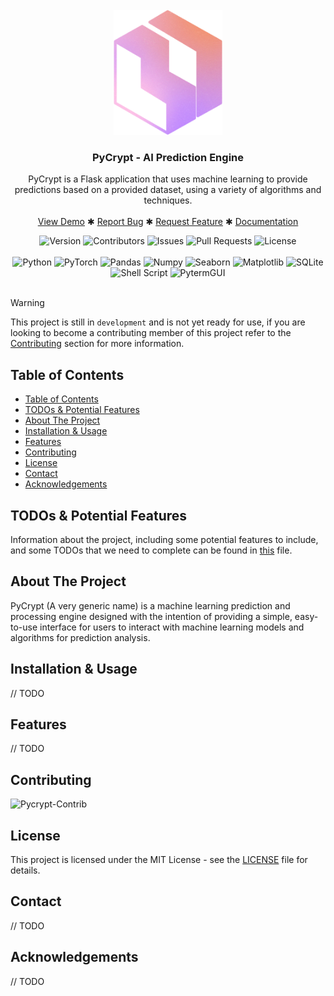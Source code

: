 <br />
<div align="center">
  <a href="/url">
    <img src="./assets/pycrypt-logo.png" alt="Pycrypt Logo" height="200">
  </a>

<h3 align="center">PyCrypt - AI Prediction Engine</h3>

  <p align="center">
    PyCrypt is a Flask application that uses machine learning to provide
    predictions based on a provided dataset, using a variety of algorithms and techniques.
    <br />
    <br />
    <a href="/url">View Demo</a>
    ✱
    <a href="/url">Report Bug</a>
    ✱
    <a href="/url">Request Feature</a>
    ✱
    <a href="/url">Documentation</a>
  </p>
</div>
<div align="center"> 
    <!-- Pycrypt Status Section --->
    <img src="https://img.shields.io/badge/Version-0.0.1-blue" alt="Version">
    <img src="https://img.shields.io/badge/Contributors-1-orange" alt="Contributors">
    <img src="https://img.shields.io/badge/Issues-0%20open%2C%200%20closed-blue" alt="Issues">
    <img src="https://img.shields.io/badge/PRs-0%20open%2C%200%20closed-blue" alt="Pull Requests">
    <img src="https://img.shields.io/badge/License-MIT-green" alt="License">
</div>
<br />
<div align="center">  
    <!-- Badges & Tools Section --->  
    <img src="https://img.shields.io/badge/python-3670A0?style=for-the-badge&logo=python&logoColor=ffffff" alt="Python">
    <img src="https://img.shields.io/badge/PyTorch-%23EE4C2C.svg?style=for-the-badge&logo=PyTorch&logoColor=white" alt="PyTorch">
    <img src="https://img.shields.io/badge/Pandas-150458?style=for-the-badge&logo=pandas&logoColor=ffffff" alt="Pandas">
    <img src="https://img.shields.io/badge/Numpy-013243?style=for-the-badge&logo=numpy&logoColor=ffffff" alt="Numpy">
    <img src="https://img.shields.io/badge/Seaborn-04151F?style=for-the-badge&logo=seaborn&logoColor" alt="Seaborn">
    <img src="https://img.shields.io/badge/Matplotlib-%23ffffff.svg?style=for-the-badge&logo=Matplotlib&logoColor=black" alt="Matplotlib">
    <img src="https://img.shields.io/badge/SQLite-003B57?style=for-the-badge&logo=sqlite&logoColor=ffffff" alt="SQLite">
    <img src="https://img.shields.io/badge/shell_script-%23121011.svg?style=for-the-badge&logo=gnu-bash&logoColor=white" alt="Shell Script">
    <img src="https://img.shields.io/badge/pytermgui-2274A5?style=for-the-badge" alt="PytermGUI">
</div>
<br />

> [!WARNING]
> This project is still in `development` and is not yet ready for use, if you are looking to become a contributing member of this project refer to the [Contributing](#contributing) section for more information.

## Table of Contents

- [Table of Contents](#table-of-contents)
- [TODOs \& Potential Features](#todos--potential-features)
- [About The Project](#about-the-project)
- [Installation \& Usage](#installation--usage)
- [Features](#features)
- [Contributing](#contributing)
- [License](#license)
- [Contact](#contact)
- [Acknowledgements](#acknowledgements)

## TODOs & Potential Features

Information about the project, including some potential features to include, and some TODOs that we need to complete can be found in [this](./TODOs.md) file.

## About The Project

PyCrypt (A very generic name) is a machine learning prediction and processing engine designed with the intention of providing a simple, easy-to-use interface for users to interact with machine learning models and algorithms for prediction analysis. 

## Installation & Usage

// TODO

## Features

// TODO

## Contributing

![Pycrypt-Contrib](https://repobeats.axiom.co/api/embed/a45085a1ae2c5e4c7c28dd4bbe775aa933d41c5d.svg "Pycrypt Contributors")

## License

This project is licensed under the MIT License - see the [LICENSE](./LICENSE) file for details.

## Contact

// TODO

## Acknowledgements

// TODO
